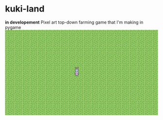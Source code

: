 # kuki-land
**in developement**
Pixel art top-down farming game that I'm making in pygame
![](ss2.png)

